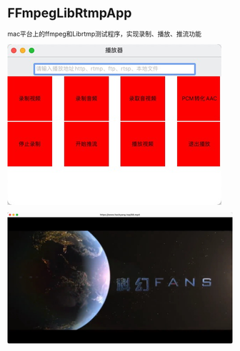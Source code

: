 # FFmpegLibRtmpApp
mac平台上的ffmpeg和Librtmp测试程序，实现录制、播放、推流功能

![图片1](https://github.com/wy353208214/FFmpegLibRtmpApp/blob/master/screenshoot/1.jpg?raw=true)

![图片2](https://github.com/wy353208214/FFmpegLibRtmpApp/blob/master/screenshoot/2.jpg?raw=true)
